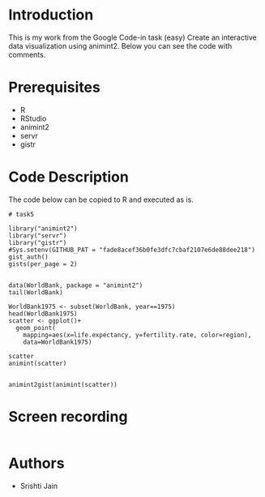 # Introduction
This is my work from the Google Code-in task (easy) Create an interactive data visualization using animint2.
Below you can see the code with comments.

# Prerequisites
- R
- RStudio
- animint2
- servr
- gistr


# Code Description
The code below can be copied to R and executed as is.

```
# task5

library("animint2")
library("servr")
library("gistr")
#Sys.setenv(GITHUB_PAT = "fade8acef36b0fe3dfc7cbaf2107e6de88dee218")
gist_auth()
gists(per_page = 2)


data(WorldBank, package = "animint2")
tail(WorldBank)

WorldBank1975 <- subset(WorldBank, year==1975)
head(WorldBank1975)
scatter <- ggplot()+
  geom_point(
    mapping=aes(x=life.expectancy, y=fertility.rate, color=region),
    data=WorldBank1975)

scatter
animint(scatter)


animint2gist(animint(scatter))

```
# Screen recording

![]()

# Authors 
- Srishti Jain


